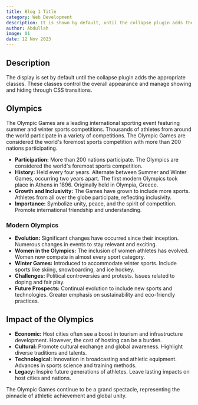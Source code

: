 ```yaml
---
title: Blog 1 Title
category: Web Development
description: It is shown by default, until the collapse plugin adds the appropriate classes that we use to style each element. These classes control the overall appearance, as well as the showing and hiding via CSS transitions.
author: Abdullah
image: 01
date: 12 Nov 2023
---
```


<h2>Description</h2>
<p>
    The display is set by default until the collapse plugin adds the appropriate classes. These classes control the overall appearance and manage showing and hiding through CSS transitions.
</p>

<h2>Olympics</h2>
<p>
    The Olympic Games are a leading international sporting event featuring summer and winter sports competitions. Thousands of athletes from around the world participate in a variety of competitions. The Olympic Games are considered the world's foremost sports competition with more than 200 nations participating.
</p>
<ul>
    <li>
        <strong>Participation:</strong> More than 200 nations participate. The Olympics are considered the world's foremost sports competition.
    </li>
    <li>
        <strong>History:</strong> Held every four years. Alternate between Summer and Winter Games, occurring two years apart. The first modern Olympics took place in Athens in 1896. Originally held in Olympia, Greece.
    </li>
    <li>
        <strong>Growth and Inclusivity:</strong> The Games have grown to include more sports. Athletes from all over the globe participate, reflecting inclusivity.
    </li>
    <li>
        <strong>Importance:</strong> Symbolize unity, peace, and the spirit of competition. Promote international friendship and understanding.
    </li>
</ul>

<h3>Modern Olympics</h3>
<ul>
    <li>
        <strong>Evolution:</strong> Significant changes have occurred since their inception. Numerous changes in events to stay relevant and exciting.
    </li>
    <li>
        <strong>Women in the Olympics:</strong> The inclusion of women athletes has evolved. Women now compete in almost every sport category.
    </li>
    <li>
        <strong>Winter Games:</strong> Introduced to accommodate winter sports. Include sports like skiing, snowboarding, and ice hockey.
    </li>
    <li>
        <strong>Challenges:</strong> Political controversies and protests. Issues related to doping and fair play.
    </li>
    <li>
        <strong>Future Prospects:</strong> Continual evolution to include new sports and technologies. Greater emphasis on sustainability and eco-friendly practices.
    </li>
</ul>

<h2>Impact of the Olympics</h2>
<ul>
    <li>
        <strong>Economic:</strong> Host cities often see a boost in tourism and infrastructure development. However, the cost of hosting can be a burden.
    </li>
    <li>
        <strong>Cultural:</strong> Promote cultural exchange and global awareness. Highlight diverse traditions and talents.
    </li>
    <li>
        <strong>Technological:</strong> Innovation in broadcasting and athletic equipment. Advances in sports science and training methods.
    </li>
    <li>
        <strong>Legacy:</strong> Inspire future generations of athletes. Leave lasting impacts on host cities and nations.
    </li>
</ul>
<p>
    The Olympic Games continue to be a grand spectacle, representing the pinnacle of athletic achievement and global unity.
</p>
